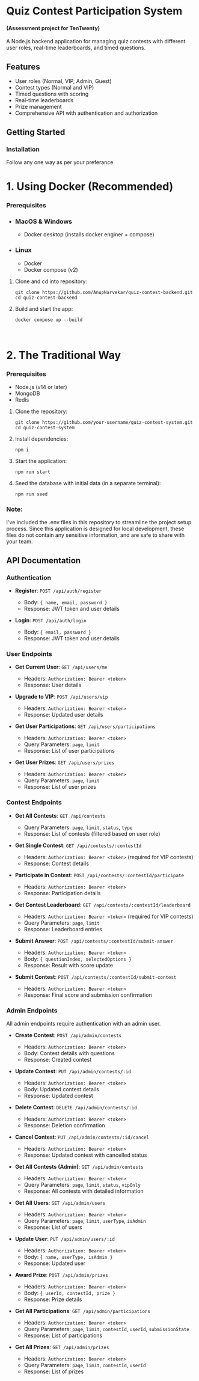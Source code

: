 # Quiz Contest Participation System

#### (Assessment project for TenTwenty)

A Node.js backend application for managing quiz contests with different user roles, real-time leaderboards, and timed questions.

## Features

- User roles (Normal, VIP, Admin, Guest)
- Contest types (Normal and VIP)
- Timed questions with scoring
- Real-time leaderboards
- Prize management
- Comprehensive API with authentication and authorization

## Getting Started

### Installation

Follow any one way as per your preferance

# 1. Using Docker (Recommended)

### Prerequisites

- ### MacOS & Windows
  - Docker desktop (installs docker enginer + compose)

- ### Linux
  - Docker
  - Docker compose (v2)

1. Clone and cd into repository:

   ```
   git clone https://github.com/AnupNarvekar/quiz-contest-backend.git
   cd quiz-contest-backend
   ```

2. Build and start the app:
   ```
   docker compose up --build
   ```

<br>

# 2. The Traditional Way

### Prerequisites

- Node.js (v14 or later)
- MongoDB
- Redis

1. Clone the repository:

   ```
   git clone https://github.com/your-username/quiz-contest-system.git
   cd quiz-contest-system
   ```

2. Install dependencies:

   ```
   npm i
   ```

3. Start the application:
   ```
   npm run start
   ```

4. Seed the database with initial data (in a separate terminal):

   ```
   npm run seed
   ```

### Note:

I've included the .env files in this repository to streamline the project setup process. Since this application is designed for local development, these files do not contain any sensitive information, and are safe to share with your team.

## API Documentation

### Authentication

- **Register**: `POST /api/auth/register`

  - Body: `{ name, email, password }`
  - Response: JWT token and user details

- **Login**: `POST /api/auth/login`
  - Body: `{ email, password }`
  - Response: JWT token and user details

### User Endpoints

- **Get Current User**: `GET /api/users/me`

  - Headers: `Authorization: Bearer <token>`
  - Response: User details

- **Upgrade to VIP**: `POST /api/users/vip`

  - Headers: `Authorization: Bearer <token>`
  - Response: Updated user details

- **Get User Participations**: `GET /api/users/participations`

  - Headers: `Authorization: Bearer <token>`
  - Query Parameters: `page`, `limit`
  - Response: List of user participations

- **Get User Prizes**: `GET /api/users/prizes`
  - Headers: `Authorization: Bearer <token>`
  - Query Parameters: `page`, `limit`
  - Response: List of user prizes

### Contest Endpoints

- **Get All Contests**: `GET /api/contests`

  - Query Parameters: `page`, `limit`, `status`, `type`
  - Response: List of contests (filtered based on user role)

- **Get Single Contest**: `GET /api/contests/:contestId`

  - Headers: `Authorization: Bearer <token>` (required for VIP contests)
  - Response: Contest details

- **Participate in Contest**: `POST /api/contests/:contestId/participate`

  - Headers: `Authorization: Bearer <token>`
  - Response: Participation details

- **Get Contest Leaderboard**: `GET /api/contests/:contestId/leaderboard`

  - Headers: `Authorization: Bearer <token>` (required for VIP contests)
  - Query Parameters: `page`, `limit`
  - Response: Leaderboard entries

- **Submit Answer**: `POST /api/contests/:contestId/submit-answer`

  - Headers: `Authorization: Bearer <token>`
  - Body: `{ questionIndex, selectedOptions }`
  - Response: Result with score update

- **Submit Contest**: `POST /api/contests/:contestId/submit-contest`
  - Headers: `Authorization: Bearer <token>`
  - Response: Final score and submission confirmation

### Admin Endpoints

All admin endpoints require authentication with an admin user.

- **Create Contest**: `POST /api/admin/contests`

  - Headers: `Authorization: Bearer <token>`
  - Body: Contest details with questions
  - Response: Created contest

- **Update Contest**: `PUT /api/admin/contests/:id`

  - Headers: `Authorization: Bearer <token>`
  - Body: Updated contest details
  - Response: Updated contest

- **Delete Contest**: `DELETE /api/admin/contests/:id`

  - Headers: `Authorization: Bearer <token>`
  - Response: Deletion confirmation

- **Cancel Contest**: `PUT /api/admin/contests/:id/cancel`

  - Headers: `Authorization: Bearer <token>`
  - Response: Updated contest with cancelled status

- **Get All Contests (Admin)**: `GET /api/admin/contests`

  - Headers: `Authorization: Bearer <token>`
  - Query Parameters: `page`, `limit`, `status`, `vipOnly`
  - Response: All contests with detailed information

- **Get All Users**: `GET /api/admin/users`

  - Headers: `Authorization: Bearer <token>`
  - Query Parameters: `page`, `limit`, `userType`, `isAdmin`
  - Response: List of users

- **Update User**: `PUT /api/admin/users/:id`

  - Headers: `Authorization: Bearer <token>`
  - Body: `{ name, userType, isAdmin }`
  - Response: Updated user

- **Award Prize**: `POST /api/admin/prizes`

  - Headers: `Authorization: Bearer <token>`
  - Body: `{ userId, contestId, prize }`
  - Response: Prize details

- **Get All Participations**: `GET /api/admin/participations`

  - Headers: `Authorization: Bearer <token>`
  - Query Parameters: `page`, `limit`, `contestId`, `userId`, `submissionState`
  - Response: List of participations

- **Get All Prizes**: `GET /api/admin/prizes`
  - Headers: `Authorization: Bearer <token>`
  - Query Parameters: `page`, `limit`, `contestId`, `userId`
  - Response: List of prizes
